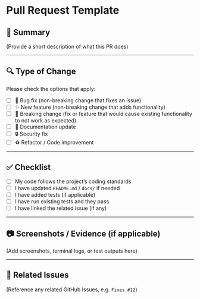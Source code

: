 # Pull Request Template

## 📌 Summary
(Provide a short description of what this PR does)

---

## 🔍 Type of Change
Please check the options that apply:

- [ ] 🐞 Bug fix (non-breaking change that fixes an issue)
- [ ] ✨ New feature (non-breaking change that adds functionality)
- [ ] 🚨 Breaking change (fix or feature that would cause existing functionality to not work as expected)
- [ ] 📝 Documentation update
- [ ] 🔒 Security fix
- [ ] ♻️ Refactor / Code improvement

---

## ✅ Checklist
- [ ] My code follows the project’s coding standards
- [ ] I have updated `README.md` / `docs/` if needed
- [ ] I have added tests (if applicable)
- [ ] I have run existing tests and they pass
- [ ] I have linked the related issue (if any)

---

## 📷 Screenshots / Evidence (if applicable)
(Add screenshots, terminal logs, or test outputs here)

---

## 🔗 Related Issues
(Reference any related GitHub Issues, e.g. `Fixes #12`)
